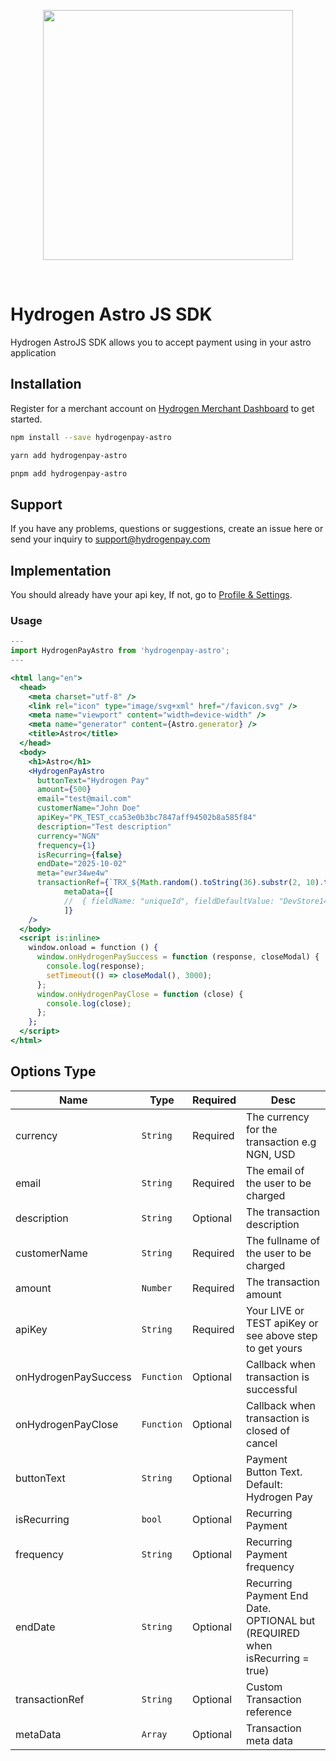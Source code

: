 <p align="center">
<img width="400" valign="top" src="https://hydrogenshared.blob.core.windows.net/shared/hydrogen-logo.png" data-canonical-src="https://hydrogenshared.blob.core.windows.net/shared/hydrogen-logo.png" style="max-width:100%; ">
</p>
<br/>

# Hydrogen Astro JS SDK

Hydrogen AstroJS SDK allows you to accept payment using in your astro application

## Installation

Register for a merchant account on [Hydrogen Merchant Dashboard](https://dashboard.hydrogenpay.com) to get started.

```bash
npm install --save hydrogenpay-astro
```

```bash
yarn add hydrogenpay-astro
```

```bash
pnpm add hydrogenpay-astro
```

## Support

If you have any problems, questions or suggestions, create an issue here or send your inquiry to support@hydrogenpay.com

## Implementation

You should already have your api key, If not, go to [Profile & Settings](https://dashboard.hydrogenpay.com).

### Usage

```jsx
---
import HydrogenPayAstro from 'hydrogenpay-astro';
---

<html lang="en">
  <head>
    <meta charset="utf-8" />
    <link rel="icon" type="image/svg+xml" href="/favicon.svg" />
    <meta name="viewport" content="width=device-width" />
    <meta name="generator" content={Astro.generator} />
    <title>Astro</title>
  </head>
  <body>
    <h1>Astro</h1>
    <HydrogenPayAstro
      buttonText="Hydrogen Pay"
      amount={500}
      email="test@mail.com"
      customerName="John Doe"
      apiKey="PK_TEST_cca53e0b3bc7847aff94502b8a585f84"
      description="Test description"
      currency="NGN"
      frequency={1}
      isRecurring={false}
      endDate="2025-10-02"
      meta="ewr34we4w"
      transactionRef={`TRX_${Math.random().toString(36).substr(2, 10).toUpperCase()}`}
			metaData={[
			// 	{ fieldName: "uniqueId", fieldDefaultValue: "DevStore14", fieldKey: "uniqueId", fieldType: 1 },
			]}
    />
  </body>
  <script is:inline>
    window.onload = function () {
      window.onHydrogenPaySuccess = function (response, closeModal) {
        console.log(response);
        setTimeout(() => closeModal(), 3000);
      };
      window.onHydrogenPayClose = function (close) {
        console.log(close);
      };
    };
  </script>
</html>
```

## Options Type

| Name                 | Type       | Required | Desc                                                                        |
| -------------------- | ---------- | -------- | --------------------------------------------------------------------------- |
| currency             | `String`   | Required | The currency for the transaction e.g NGN, USD                               |
| email                | `String`   | Required | The email of the user to be charged                                         |
| description          | `String`   | Optional | The transaction description                                                 |
| customerName         | `String`   | Required | The fullname of the user to be charged                                      |
| amount               | `Number`   | Required | The transaction amount                                                      |
| apiKey               | `String`   | Required | Your LIVE or TEST apiKey or see above step to get yours                     |
| onHydrogenPaySuccess | `Function` | Optional | Callback when transaction is successful                                     |
| onHydrogenPayClose   | `Function` | Optional | Callback when transaction is closed of cancel                               |
| buttonText           | `String`   | Optional | Payment Button Text. Default: Hydrogen Pay                                  |
| isRecurring          | `bool`     | Optional | Recurring Payment                                                           |
| frequency            | `String`   | Optional | Recurring Payment frequency                                                 |
| endDate              | `String`   | Optional | Recurring Payment End Date. OPTIONAL but (REQUIRED when isRecurring = true) |
| transactionRef      | `String`   | Optional | Custom Transaction reference |
| metaData      | `Array`   | Optional | Transaction meta data |

